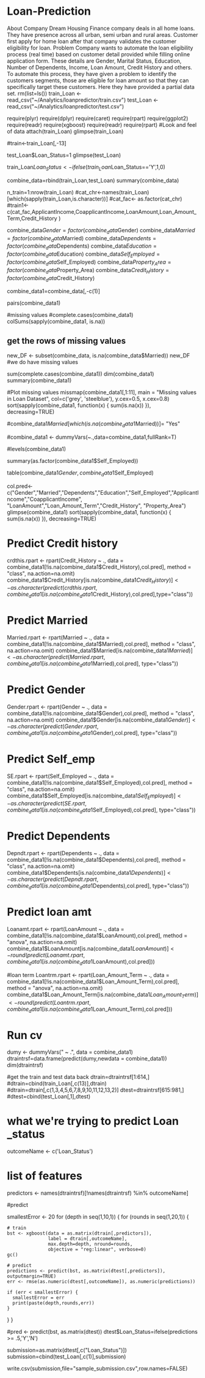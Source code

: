 # Loan-Prediction
About Company Dream Housing Finance company deals in all home loans. They have presence across all urban, semi urban and rural areas. Customer first apply for home loan after that company validates the customer eligibility for loan. Problem Company wants to automate the loan eligibility process (real time) based on customer detail provided while filling online application form. These details are Gender, Marital Status, Education, Number of Dependents, Income, Loan Amount, Credit History and others. To automate this process, they have given a problem to identify the customers segments, those are eligible for loan amount so that they can specifically target these customers. Here they have provided a partial data set.
rm(list=ls())
train_Loan <- read_csv("~/Analytics/loanpredictor/train.csv")
test_Loan <- read_csv("~/Analytics/loanpredictor/test.csv")

require(plyr)
require(dplyr)
require(caret)
require(rpart)
require(ggplot2)
require(readr)
require(xgboost)
require(readr)
require(rpart)
#Look and feel of data
attach(train_Loan)
glimpse(train_Loan)

#train<-train_Loan[,-13]

test_Loan$Loan_Status=1
glimpse(test_Loan)

train_Loan$Loan_Status <- ifelse(train_Loan$Loan_Status=='Y',1,0)

combine_data=rbind(train_Loan,test_Loan)
summary(combine_data)

n_train=1:nrow(train_Loan)
#cat_chr<-names(train_Loan)[which(sapply(train_Loan,is.character))]
#cat_fac<- as.factor(cat_chr)
#train1<-c(cat_fac,ApplicantIncome,CoapplicantIncome,LoanAmount,Loan_Amount_Term,Credit_History )

combine_data$Gender=factor(combine_data$Gender)
combine_data$Married=factor(combine_data$Married)
combine_data$Dependents=factor(combine_data$Dependents)
combine_data$Education=factor(combine_data$Education)
combine_data$Self_Employed=factor(combine_data$Self_Employed)
combine_data$Property_Area=factor(combine_data$Property_Area)
combine_data$Credit_History=factor(combine_data$Credit_History)

combine_data1=combine_data[,-c(1)]

pairs(combine_data1)

#missing values
#complete.cases(combine_data1)
colSums(sapply(combine_data1, is.na))
## get the rows of missing values
new_DF <- subset(combine_data, is.na(combine_data$Married))
new_DF
#we do have missing values 

sum(complete.cases(combine_data1))
dim(combine_data1)
summary(combine_data1)

#Plot missing values
missmap(combine_data1[,1:11],
        main = "Missing values in Loan Dataset",
        col=c('grey', 'steelblue'),
        y.cex=0.5, x.cex=0.8)
sort(sapply(combine_data1, function(x) { sum(is.na(x)) }), decreasing=TRUE)

#combine_data1$Married[which(is.na(combine_data1$Married))]= "Yes"

#combine_data1 <- dummyVars(~.,data=combine_data1,fullRank=T)

#levels(combine_data1)
                

summary(as.factor(combine_data1$Self_Employed))


table(combine_data1$Gender,combine_data1$Self_Employed)

col.pred<- c("Gender","Married","Dependents","Education","Self_Employed","ApplicantIncome","CoapplicantIncome",
             "LoanAmount","Loan_Amount_Term","Credit_History", "Property_Area")
glimpse(combine_data1)
sort(sapply(combine_data1, function(x) { sum(is.na(x)) }), decreasing=TRUE)

# Predict Credit history
crdthis.rpart <- rpart(Credit_History ~ .,
                       data = combine_data1[!is.na(combine_data1$Credit_History),col.pred],
                       method = "class",
                       na.action=na.omit)
combine_data1$Credit_History[is.na(combine_data1$Credit_History)] <- as.character(predict(crdthis.rpart, combine_data1
                                                          [is.na(combine_data1$Credit_History),col.pred],type="class"))

# Predict Married
Married.rpart <- rpart(Married ~ .,
                      data = combine_data1[!is.na(combine_data1$Married),col.pred],
                      method = "class",
                      na.action=na.omit)
combine_data1$Married[is.na(combine_data1$Married)] <- as.character(predict(Married.rpart, combine_data1
                                                                          [is.na(combine_data1$Married),col.pred], 
                                                                          type="class"))
# Predict Gender
Gender.rpart <- rpart(Gender ~ .,
                    data = combine_data1[!is.na(combine_data1$Gender),col.pred],
                    method = "class",
                    na.action=na.omit)
combine_data1$Gender[is.na(combine_data1$Gender)] <- as.character(predict(Gender.rpart, combine_data1
                                                                          [is.na(combine_data1$Gender),col.pred], 
                                                                          type="class"))
# Predict Self_emp
SE.rpart <- rpart(Self_Employed ~ .,
                      data = combine_data1[!is.na(combine_data1$Self_Employed),col.pred],
                      method = "class",
                      na.action=na.omit)
combine_data1$Self_Employed[is.na(combine_data1$Self_Employed)] <- as.character(predict(SE.rpart, combine_data1
                                                                          [is.na(combine_data1$Self_Employed),col.pred], 
                                                                          type="class"))
# Predict Dependents
Depndt.rpart <- rpart(Dependents ~ .,
                  data = combine_data1[!is.na(combine_data1$Dependents),col.pred],
                  method = "class",
                  na.action=na.omit)
combine_data1$Dependents[is.na(combine_data1$Dependents)] <- as.character(predict(Depndt.rpart, combine_data1
                                                                                        [is.na(combine_data1$Dependents),col.pred],                                                                                     type="class"))
# Predict loan amt
Loanamt.rpart <- rpart(LoanAmount ~ .,
                       data = combine_data1[!is.na(combine_data1$LoanAmount),col.pred],
                       method = "anova",
                       na.action=na.omit)
combine_data1$LoanAmount[is.na(combine_data1$LoanAmount)] <- round(predict(Loanamt.rpart, combine_data1[is.na(combine_data1$LoanAmount),col.pred]))

#loan term
Loantrm.rpart <- rpart(Loan_Amount_Term ~ .,
                       data = combine_data1[!is.na(combine_data1$Loan_Amount_Term),col.pred],
                       method = "anova",
                       na.action=na.omit)
combine_data1$Loan_Amount_Term[is.na(combine_data1$Loan_Amount_Term)] <- round(predict(Loantrm.rpart, combine_data1[is.na(combine_data1$Loan_Amount_Term),col.pred]))


# Run cv
dumy <- dummyVars(" ~ .", data = combine_data1)
dtraintrsf=data.frame(predict(dumy,newdata = combine_data1))
dim(dtraintrsf)

#get the train and test data back
dtrain=dtraintrsf[1:614,]
#dtrain=cbind(train_Loan[,c(13)],dtrain)
#dtrain=dtrain[,c(1,3,4,5,6,7,8,9,10,11,12,13,2)]
dtest=dtraintrsf[615:981,]
#dtest=cbind(test_Loan[,1],dtest)


# what we're trying to predict Loan _status
outcomeName <- c('Loan_Status')
# list of features
predictors <- names(dtraintrsf)[!names(dtraintrsf) %in% outcomeName]

#predict

smallestError <- 20
for (depth in seq(1,10,1)) {
  for (rounds in seq(1,20,1)) {
    
    # train
    bst <- xgboost(data = as.matrix(dtrain[,predictors]),
                   label = dtrain[,outcomeName],
                   max.depth=depth, nround=rounds,
                   objective = "reg:linear", verbose=0)
    gc()
    
    # predict
    predictions <- predict(bst, as.matrix(dtest[,predictors]), outputmargin=TRUE)
    err <- rmse(as.numeric(dtest[,outcomeName]), as.numeric(predictions))
    
    if (err < smallestError) {
      smallestError = err
      print(paste(depth,rounds,err))
    }     
  }
}  

#pred <- predict(bst, as.matrix(dtest))
dtest$Loan_Status=ifelse(predictions >= .5,'Y','N')

submission=as.matrix(dtest[,c("Loan_Status")])
submission=cbind(test_Loan[,c(1)],submission)

write.csv(submission,file="sample_submission.csv",row.names=FALSE)

